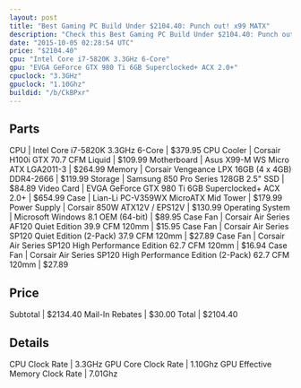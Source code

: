 ```yaml
---
layout: post
title: "Best Gaming PC Build Under $2104.40: Punch out! x99 MATX"
description: "Check this Best Gaming PC Build Under $2104.40: Punch out! x99 MATX. CPU: Intel Core i7-5820K 3.3GHz 6-Core, CPU Cooler: Corsair H100i GTX 70.7 CFM Liquid, Motherboard: As"
date: "2015-10-05 02:28:54 UTC"
price: "$2104.40"
cpu: "Intel Core i7-5820K 3.3GHz 6-Core"
gpu: "EVGA GeForce GTX 980 Ti 6GB Superclocked+ ACX 2.0+"
cpuclock: "3.3GHz"
gpuclock: "1.10Ghz"
buildid: "/b/CkBPxr"
---
```


## Parts

CPU | Intel Core i7-5820K 3.3GHz 6-Core | $379.95
CPU Cooler | Corsair H100i GTX 70.7 CFM Liquid | $109.99
Motherboard | Asus X99-M WS Micro ATX LGA2011-3 | $264.99
Memory | Corsair Vengeance LPX 16GB (4 x 4GB) DDR4-2666 | $119.99
Storage | Samsung 850 Pro Series 128GB 2.5" SSD | $84.89
Video Card | EVGA GeForce GTX 980 Ti 6GB Superclocked+ ACX 2.0+ | $654.99
Case | Lian-Li PC-V359WX MicroATX Mid Tower | $179.99
Power Supply | Corsair 850W ATX12V / EPS12V | $130.99
Operating System | Microsoft Windows 8.1 OEM (64-bit) | $89.95
Case Fan | Corsair Air Series AF120 Quiet Edition 39.9 CFM 120mm | $15.95
Case Fan | Corsair Air Series SP120 Quiet Edition (2-Pack) 37.9 CFM 120mm | $27.89
Case Fan | Corsair Air Series SP120 High Performance Edition 62.7 CFM 120mm | $16.94
Case Fan | Corsair Air Series SP120 High Performance Edition (2-Pack) 62.7 CFM 120mm | $27.89

## Price

Subtotal | $2134.40
Mail-In Rebates | $30.00
Total | $2104.40

## Details

CPU Clock Rate | 3.3GHz
GPU Core Clock Rate | 1.10Ghz
GPU Effective Memory Clock Rate | 7.01Ghz